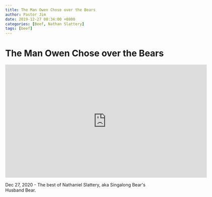 ```yaml
---
title: The Man Owen Chose over the Bears
author: Pastor Jim
date: 2019-12-27 00:34:00 +0800
categories: [Beef, Nathan Slattery]
tags: [beef]
---
```


# The Man Owen Chose over the Bears
<iframe width="640" height="360" scrolling="no" frameborder="0" style="border: none;" src="https://www.bitchute.com/embed/l7jQ1lyBPZrL/"></iframe>

Dec 27, 2020 - The best of Nathaniel Slattery, aka Singalong Bear's Husband Bear.